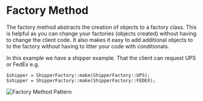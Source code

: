 # Factory Method

The factory method abstracts the creation of objects to a factory class. This is helpful as you can change your 
factories (objects created) without having to change the client code. It also makes it easy to add additional objects to 
to the factory without having to litter your code with conditionals.

In this example we have a shipper example. That the client can request UPS or FedEx e.g.

```
$shipper = ShipperFactory::make(ShipperFactory::UPS);
$shipper = ShipperFactory::make(ShipperFactory::FEDEX);
```

![Factory Method Pattern](Uml/FactoryMethod.svg "Factory Method")